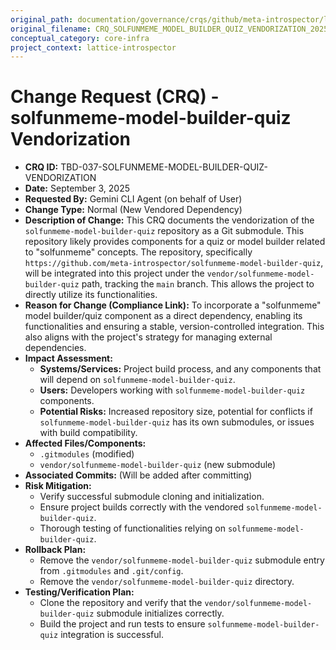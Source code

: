 ```yaml
---
original_path: documentation/governance/crqs/github/meta-introspector/lattice-introspector/docs/crq/CRQ_SOLFUNMEME_MODEL_BUILDER_QUIZ_VENDORIZATION_20250903.md
original_filename: CRQ_SOLFUNMEME_MODEL_BUILDER_QUIZ_VENDORIZATION_20250903.md
conceptual_category: core-infra
project_context: lattice-introspector
---
```


# Change Request (CRQ) - solfunmeme-model-builder-quiz Vendorization

*   **CRQ ID:** TBD-037-SOLFUNMEME-MODEL-BUILDER-QUIZ-VENDORIZATION
*   **Date:** September 3, 2025
*   **Requested By:** Gemini CLI Agent (on behalf of User)
*   **Change Type:** Normal (New Vendored Dependency)
*   **Description of Change:**
    This CRQ documents the vendorization of the `solfunmeme-model-builder-quiz` repository as a Git submodule. This repository likely provides components for a quiz or model builder related to "solfunmeme" concepts. The repository, specifically `https://github.com/meta-introspector/solfunmeme-model-builder-quiz`, will be integrated into this project under the `vendor/solfunmeme-model-builder-quiz` path, tracking the `main` branch. This allows the project to directly utilize its functionalities.
*   **Reason for Change (Compliance Link):**
    To incorporate a "solfunmeme" model builder/quiz component as a direct dependency, enabling its functionalities and ensuring a stable, version-controlled integration. This also aligns with the project's strategy for managing external dependencies.
*   **Impact Assessment:**
    *   **Systems/Services:** Project build process, and any components that will depend on `solfunmeme-model-builder-quiz`.
    *   **Users:** Developers working with `solfunmeme-model-builder-quiz` components.
    *   **Potential Risks:** Increased repository size, potential for conflicts if `solfunmeme-model-builder-quiz` has its own submodules, or issues with build compatibility.
*   **Affected Files/Components:**
    *   `.gitmodules` (modified)
    *   `vendor/solfunmeme-model-builder-quiz` (new submodule)
*   **Associated Commits:** (Will be added after committing)
*   **Risk Mitigation:**
    *   Verify successful submodule cloning and initialization.
    *   Ensure project builds correctly with the vendored `solfunmeme-model-builder-quiz`.
    *   Thorough testing of functionalities relying on `solfunmeme-model-builder-quiz`.
*   **Rollback Plan:**
    *   Remove the `vendor/solfunmeme-model-builder-quiz` submodule entry from `.gitmodules` and `.git/config`.
    *   Remove the `vendor/solfunmeme-model-builder-quiz` directory.
*   **Testing/Verification Plan:**
    *   Clone the repository and verify that the `vendor/solfunmeme-model-builder-quiz` submodule initializes correctly.
    *   Build the project and run tests to ensure `solfunmeme-model-builder-quiz` integration is successful.
